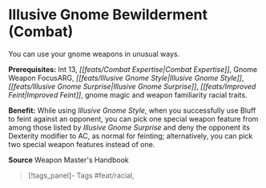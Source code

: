﻿---
cssclass: [feats]

---
# Illusive Gnome Bewilderment (Combat)

You can use your gnome weapons in unusual ways.

**Prerequisites:** Int 13, _[[feats/Combat Expertise|Combat Expertise]]_, Gnome Weapon FocusARG, _[[feats/Illusive Gnome Style|Illusive Gnome Style]]_, _[[feats/Illusive Gnome Surprise|Illusive Gnome Surprise]]_, _[[feats/Improved Feint|Improved Feint]]_, gnome magic and weapon familiarity racial traits.

**Benefit:** While using _Illusive Gnome Style_, when you successfully use Bluff to feint against an opponent, you can pick one special weapon feature from among those listed by _Illusive Gnome Surprise_ and deny the opponent its Dexterity modifier to AC, as normal for feinting; alternatively, you can pick two special weapon features instead of one.

**Source** Weapon Master's Handbook
>[!tags_panel]- Tags
> #feat/racial, 